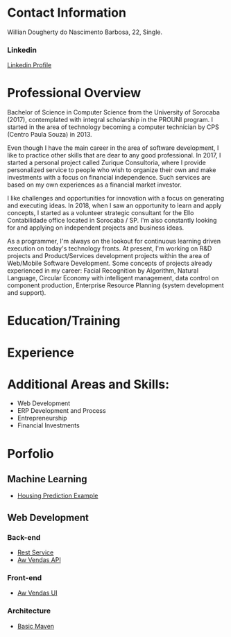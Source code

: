# Contact Information
Willian Dougherty do Nascimento Barbosa, 22, Single.

### **Linkedin**
[Linkedin Profile](https://www.linkedin.com/in/willian-dougherty-n-barbosa-245198b0/)

# Professional Overview
  Bachelor of Science in Computer Science from the University of Sorocaba (2017), contemplated with integral scholarship in the PROUNI program. I started in the area of ​​technology becoming a computer technician by CPS (Centro Paula Souza) in 2013.

  Even though I have the main career in the area of ​​software development, I like to practice other skills that are dear to any good professional. In 2017, I started a personal project called Zurique Consultoria, where I provide personalized service to people who wish to organize their own and make investments with a focus on financial independence. Such services are based on my own experiences as a financial market investor.

  I like challenges and opportunities for innovation with a focus on generating and executing ideas. In 2018, when I saw an opportunity to learn and apply concepts, I started as a volunteer strategic consultant for the Ello Contabilidade office located in Sorocaba / SP. I'm also constantly looking for and applying on independent projects and business ideas.

  As a programmer, I'm always on the lookout for continuous learning driven execution on today's technology fronts. At present, I'm working on R&D projects and Product/Services development projects within the area of ​​Web/Mobile Software Development. Some concepts of projects already experienced in my career: Facial Recognition by Algorithm, Natural Language, Circular Economy with intelligent management, data control on component production, Enterprise Resource Planning (system development and support).

# Education/Training

# Experience

# Additional Areas and Skills:
* Web Development
* ERP Development and Process
* Entrepreneurship
* Financial Investments

# Porfolio

## Machine Learning
* [Housing Prediction Example](https://github.com/devwdougherty/housing-prediction-example)
   
## Web Development
  
### Back-end
* [Rest Service](https://github.com/devwdougherty/gsrestservice)
* [Aw Vendas API](https://github.com/devwdougherty/aw-vendas-api)
  
### Front-end
* [Aw Vendas UI](https://github.com/devwdougherty/aw-vendas-ui)
  
### Architecture 
* [Basic Maven](https://github.com/devwdougherty/mavenfirst)
  




